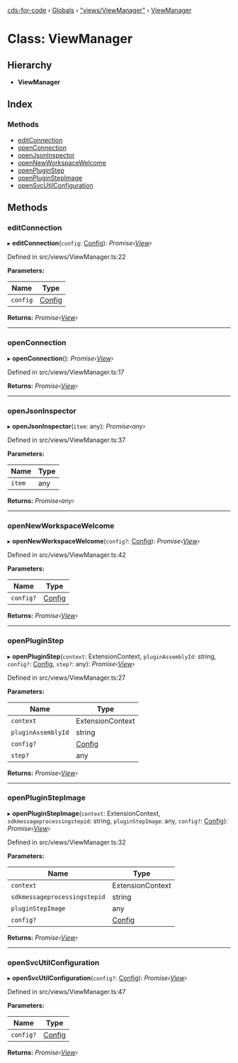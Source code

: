 [cds-for-code](../README.md) › [Globals](../globals.md) › ["views/ViewManager"](../modules/_views_viewmanager_.md) › [ViewManager](_views_viewmanager_.viewmanager.md)

# Class: ViewManager

## Hierarchy

* **ViewManager**

## Index

### Methods

* [editConnection](_views_viewmanager_.viewmanager.md#editconnection)
* [openConnection](_views_viewmanager_.viewmanager.md#openconnection)
* [openJsonInspector](_views_viewmanager_.viewmanager.md#openjsoninspector)
* [openNewWorkspaceWelcome](_views_viewmanager_.viewmanager.md#opennewworkspacewelcome)
* [openPluginStep](_views_viewmanager_.viewmanager.md#openpluginstep)
* [openPluginStepImage](_views_viewmanager_.viewmanager.md#openpluginstepimage)
* [openSvcUtilConfiguration](_views_viewmanager_.viewmanager.md#opensvcutilconfiguration)

## Methods

###  editConnection

▸ **editConnection**(`config`: [Config](../interfaces/_api_cds_webapi_cdswebapi_.cdswebapi.config.md)): *Promise‹[View](_core_webui_view_.view.md)›*

Defined in src/views/ViewManager.ts:22

**Parameters:**

Name | Type |
------ | ------ |
`config` | [Config](../interfaces/_api_cds_webapi_cdswebapi_.cdswebapi.config.md) |

**Returns:** *Promise‹[View](_core_webui_view_.view.md)›*

___

###  openConnection

▸ **openConnection**(): *Promise‹[View](_core_webui_view_.view.md)›*

Defined in src/views/ViewManager.ts:17

**Returns:** *Promise‹[View](_core_webui_view_.view.md)›*

___

###  openJsonInspector

▸ **openJsonInspector**(`item`: any): *Promise‹any›*

Defined in src/views/ViewManager.ts:37

**Parameters:**

Name | Type |
------ | ------ |
`item` | any |

**Returns:** *Promise‹any›*

___

###  openNewWorkspaceWelcome

▸ **openNewWorkspaceWelcome**(`config?`: [Config](../interfaces/_api_cds_webapi_cdswebapi_.cdswebapi.config.md)): *Promise‹[View](_core_webui_view_.view.md)›*

Defined in src/views/ViewManager.ts:42

**Parameters:**

Name | Type |
------ | ------ |
`config?` | [Config](../interfaces/_api_cds_webapi_cdswebapi_.cdswebapi.config.md) |

**Returns:** *Promise‹[View](_core_webui_view_.view.md)›*

___

###  openPluginStep

▸ **openPluginStep**(`context`: ExtensionContext, `pluginAssemblyId`: string, `config?`: [Config](../interfaces/_api_cds_webapi_cdswebapi_.cdswebapi.config.md), `step?`: any): *Promise‹[View](_core_webui_view_.view.md)›*

Defined in src/views/ViewManager.ts:27

**Parameters:**

Name | Type |
------ | ------ |
`context` | ExtensionContext |
`pluginAssemblyId` | string |
`config?` | [Config](../interfaces/_api_cds_webapi_cdswebapi_.cdswebapi.config.md) |
`step?` | any |

**Returns:** *Promise‹[View](_core_webui_view_.view.md)›*

___

###  openPluginStepImage

▸ **openPluginStepImage**(`context`: ExtensionContext, `sdkmessageprocessingstepid`: string, `pluginStepImage`: any, `config?`: [Config](../interfaces/_api_cds_webapi_cdswebapi_.cdswebapi.config.md)): *Promise‹[View](_core_webui_view_.view.md)›*

Defined in src/views/ViewManager.ts:32

**Parameters:**

Name | Type |
------ | ------ |
`context` | ExtensionContext |
`sdkmessageprocessingstepid` | string |
`pluginStepImage` | any |
`config?` | [Config](../interfaces/_api_cds_webapi_cdswebapi_.cdswebapi.config.md) |

**Returns:** *Promise‹[View](_core_webui_view_.view.md)›*

___

###  openSvcUtilConfiguration

▸ **openSvcUtilConfiguration**(`config?`: [Config](../interfaces/_api_cds_webapi_cdswebapi_.cdswebapi.config.md)): *Promise‹[View](_core_webui_view_.view.md)›*

Defined in src/views/ViewManager.ts:47

**Parameters:**

Name | Type |
------ | ------ |
`config?` | [Config](../interfaces/_api_cds_webapi_cdswebapi_.cdswebapi.config.md) |

**Returns:** *Promise‹[View](_core_webui_view_.view.md)›*
